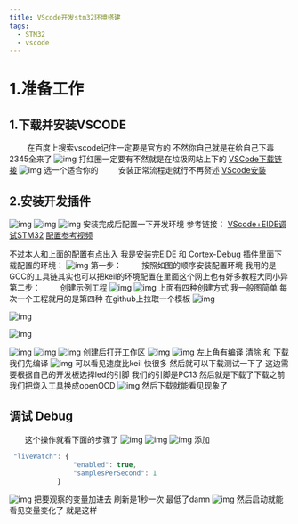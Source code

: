 ```yaml
---
title: VScode开发stm32环境搭建
tags:
  - STM32
  - vscode
---
```


# 1.准备工作

## 1.下载并安装VSCODE
&ensp;&ensp;&ensp;&ensp; 在百度上搜索vscode记住一定要是官方的
不然你自己就是在给自己下毒2345全来了
![img](https://img2023.cnblogs.com/blog/3022120/202402/3022120-20240223112207232-193253079.png)
打红圈一定要有不然就是在垃圾网站上下的
[VSCode下载链接](https://code.visualstudio.com/Download)
![img](https://img2023.cnblogs.com/blog/3022120/202402/3022120-20240223112708225-984077228.png)
选一个适合你的
&ensp;&ensp;&ensp;&ensp; 安装正常流程走就行不再赘述
[VScode安装](https://blog.csdn.net/qq_30640671/article/details/109704940)
## 2.安装开发插件
![img](https://img2023.cnblogs.com/blog/3022120/202402/3022120-20240223113503735-938201535.png)
![img](https://img2023.cnblogs.com/blog/3022120/202402/3022120-20240223113615463-936998174.png)
![img](https://img2023.cnblogs.com/blog/3022120/202402/3022120-20240223113533816-501832047.png)
安装完成后配置一下开发环境
参考链接：
[VScode+EIDE调试STM32](https://www.bilibili.com/read/cv25446441/?jump_opus=1)
[配置参考视频](https://www.bilibili.com/video/BV1S94y1e7xQ/?vd_source=10f897775825a5c2734444dd7eb2464c)

不过本人和上面的配置有点出入
我是安装完EIDE 和 Cortex-Debug 插件里面下载配置的环境：
![img](https://img2023.cnblogs.com/blog/3022120/202402/3022120-20240223130933954-1837120186.png)
第一步：
&ensp;&ensp;&ensp;&ensp; 按照如图的顺序安装配置环境 我用的是GCC的工具链其实也可以把keil的环境配置在里面这个网上也有好多教程大同小异 
第二步：
&ensp;&ensp;&ensp;&ensp; 创建示例工程
![img](https://img2023.cnblogs.com/blog/3022120/202402/3022120-20240223131859233-507889108.png)
![img](https://img2023.cnblogs.com/blog/3022120/202402/3022120-20240223131951315-1584321028.png)
上面有四种创建方式 我一般图简单 每次一个工程就用的是第四种
在github上拉取一个模板
![img](https://img2023.cnblogs.com/blog/3022120/202402/3022120-20240223132420353-1125250993.png)

![img](https://img2023.cnblogs.com/blog/3022120/202402/3022120-20240223132508153-1654423300.png)

![img](https://img2023.cnblogs.com/blog/3022120/202402/3022120-20240223132534320-768848875.png)

![img](https://img2023.cnblogs.com/blog/3022120/202402/3022120-20240223132612711-1022032066.png)
![img](https://img2023.cnblogs.com/blog/3022120/202402/3022120-20240223132721057-1123611845.png)
![img](https://img2023.cnblogs.com/blog/3022120/202402/3022120-20240223132751604-1874855907.png)
创建后打开工作区
![img](https://img2023.cnblogs.com/blog/3022120/202402/3022120-20240223133106818-1570829060.png)
![img](https://img2023.cnblogs.com/blog/3022120/202402/3022120-20240223133157478-140714862.png)
左上角有编译 清除 和 下载
我们先编译
![img](https://img2023.cnblogs.com/blog/3022120/202402/3022120-20240223133339712-1723157891.png)
可以看见速度比keil 快很多
然后就可以下载测试一下了 这边需要根据自己的开发板选择led的引脚 我们的引脚是PC13
然后就是下载了下载之前我们把烧入工具换成openOCD
![img](https://img2023.cnblogs.com/blog/3022120/202402/3022120-20240223133913322-1532329891.png)
然后下载就能看见现象了
## 调试 Debug
&ensp;&ensp;&ensp;&ensp;这个操作就看下面的步骤了
![img](https://img2023.cnblogs.com/blog/3022120/202402/3022120-20240223140444004-85129638.png)
![img](https://img2023.cnblogs.com/blog/3022120/202402/3022120-20240223140529230-2130034487.png)
![img](https://img2023.cnblogs.com/blog/3022120/202402/3022120-20240223141113996-1192424169.png)
添加
```js
 "liveWatch": {
                "enabled": true,
                "samplesPerSecond": 1
            }
```
![img](https://img2023.cnblogs.com/blog/3022120/202402/3022120-20240223141757842-896882502.png)
把要观察的变量加进去
刷新是1秒一次 最低了damn 
![img](https://img2023.cnblogs.com/blog/3022120/202402/3022120-20240223141922844-1605871370.png)
然后启动就能看见变量变化了
就是这样